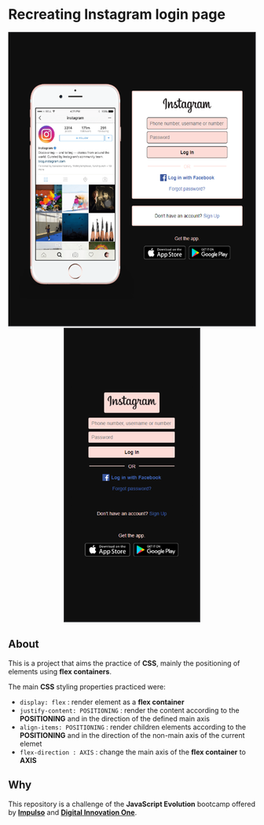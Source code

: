 [Impulso]: https://impulso.work/
[Digital Innovation One]: https://www.dio.me/en

# Recreating Instagram login page

<p align="center">
  <img src="./tablet.png" width="546" height="600"></img>
  <img src="./phone.png" height="600"></img>
</p>

## About
This is a project that aims the practice of **CSS**, mainly the positioning of elements using **flex containers**.

The main **CSS** styling properties practiced were:
- `display: flex` : render element as a **flex container**
- `justify-content: POSITIONING` : render the content according to the **POSITIONING** and in the direction of the defined main axis
- `align-items: POSITIONING` : render children elements according to the **POSITIONING** and in the direction of the non-main axis of the current elemet
- `flex-direction : AXIS` : change the main axis of the **flex container** to **AXIS**

## Why
This repository is a challenge of the **JavaScript Evolution** bootcamp offered by **[Impulso]** and **[Digital Innovation One]**.
